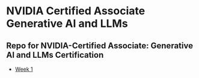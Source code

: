 # NVIDIA Certified Associate Generative AI and LLMs

## Repo for NVIDIA-Certified Associate: Generative AI and LLMs Certification

- [Week 1](week-01)
